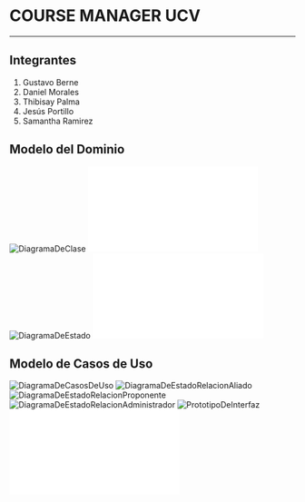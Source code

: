# COURSE MANAGER UCV
***

## Integrantes

1. Gustavo Berne
2. Daniel Morales
3. Thibisay Palma
4. Jesús Portillo
5. Samantha Ramirez

## Modelo del Dominio
![DiagramaDeClase](docs/scenariosView/ModeloDeDominioDiagramaDeClase.png)
![GlosarioDeTerminos](docs/scenariosView/ModeloDeDominioGlosarioDeTerminos.pdf)
![DiagramaDeEstado](docs/scenariosView/ModeloDeDominioDiagramaDeEstado.png)
![Entrega1ModeloDeDominio](docs/scenariosView/ModeloDeDominioEntrega1.pdf)

## Modelo de Casos de Uso
![DiagramaDeCasosDeUso](docs/scenariosView/DisciplinaDeRequisitosDiagramaDeCasosDeUso.png)
![DiagramaDeEstadoRelacionAliado](docs/scenariosView/DisciplinaDeRequisitosDiagramaDeEstadoRelacionAliado.png)
![DiagramaDeEstadoRelacionProponente](docs/scenariosView/DisciplinaDeRequisitosDiagramaDeEstadoRelacionProponente.png)
![DiagramaDeEstadoRelacionAdministrador](docs/scenariosView/DiagramaDeEstadoRelacionAdministrador.png)
![PrototipoDeInterfaz](docs/scenariosView/DisciplinaDeRequisitosPrototipoDeInterfaz.png)
![Entrega2DisciplinaDeRequisitos](docs/scenariosView/DisciplinaDeRequisitosEntrega2.pdf)